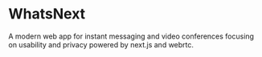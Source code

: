# WhatsNext
A modern web app for instant messaging and video conferences focusing on usability and privacy powered by next.js and webrtc.
